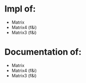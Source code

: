 # Impl of:
- Matrix
- Matrix4 (f&i)
- Matrix3 (f&i)
# Documentation of:
- Matrix
- Matrix4 (f&i)
- Matrix3 (f&i)
